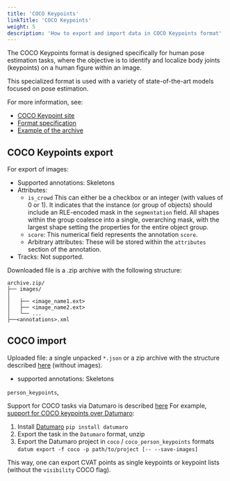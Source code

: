 ```yaml
---
title: 'COCO Keypoints'
linkTitle: 'COCO Keypoints'
weight: 5
description: 'How to export and import data in COCO Keypoints format'
---
```


The COCO Keypoints format is designed specifically for human pose estimation tasks, where the objective
is to identify and localize body joints (keypoints) on a human figure within an image.

This specialized format is used with a variety of state-of-the-art models focused on pose estimation.

For more information, see:

- [COCO Keypoint site](https://cocodataset.org/#keypoints-2020)
- [Format specification](https://open-edge-platform.github.io/datumaro/latest/docs/data-formats/formats/coco.html)
- [Example of the archive](https://open-edge-platform.github.io/datumaro/latest/docs/data-formats/formats/coco.html#import-coco-dataset)

## COCO Keypoints export

For export of images:

- Supported annotations: Skeletons
- Attributes:
  - `is_crowd` This can either be a checkbox or an integer
    (with values of 0 or 1). It indicates that the instance
    (or group of objects) should include an RLE-encoded mask in the `segmentation` field.
    All shapes within the group coalesce into a single, overarching mask,
    with the largest shape setting the properties for the entire object group.
  - `score`: This numerical field represents the annotation `score`.
  - Arbitrary attributes: These will be stored within the `attributes`
    section of the annotation.
- Tracks: Not supported.

Downloaded file is a .zip archive with the following structure:

```
archive.zip/
├── images/
│
│   ├── <image_name1.ext>
│   ├── <image_name2.ext>
│   └── ...
├──<annotations>.xml
```

## COCO import

Uploaded file: a single unpacked `*.json` or a zip archive with the structure described
[here](https://open-edge-platform.github.io/datumaro/latest/docs/data-formats/formats/coco.html#import-coco-dataset)
(without images).

- supported annotations: Skeletons

`person_keypoints`,

Support for COCO tasks via Datumaro is described [here](https://open-edge-platform.github.io/datumaro/latest/docs/data-formats/formats/coco.html#export-to-other-formats)
For example, [support for COCO keypoints over Datumaro](https://github.com/openvinotoolkit/cvat/issues/2910#issuecomment-726077582):

1. Install [Datumaro](https://github.com/openvinotoolkit/datumaro)
   `pip install datumaro`
2. Export the task in the `Datumaro` format, unzip
3. Export the Datumaro project in `coco` / `coco_person_keypoints` formats
   `datum export -f coco -p path/to/project [-- --save-images]`

This way, one can export CVAT points as single keypoints or
keypoint lists (without the `visibility` COCO flag).
